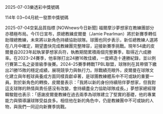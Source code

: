 
2025-07-03樂透彩中獎號碼

                                
114年 03~04月統一發票中獎號碼
                             
2025-07-04空氣品質指標
                              [NOWnews今日新聞] 福爾摩沙夢想家在教練團部分亦積極布局。今(1)日宣布，原總教練皮爾曼（Jamie Pearlman）將於新賽季轉任助理總教練，未來將以新角色持續協助球隊。球團也同步表示，新任總教練人選將在八月中確定，期望盡快完成教練團完整陣容，迎接新賽季挑戰。現年54歲的皮爾曼自2023年起執掌夢想家兵符，執教期間累積兩個完整賽季，取得近六成勝率。在2023–24賽季，他率隊打出24勝16敗佳績，一度締造十連勝紀錄，並以例行賽第二名之姿晉級季後賽。2024–25賽季轉戰TPBL聯盟，球隊則在其帶領下繳出21勝15敗的穩定成績，展現競爭力與執行力。除戰績亮眼外，皮爾曼在球隊文化建立與年輕球員養成方面同樣貢獻卓著，是球團教練體系中不可或缺的重要一員。對於新角色的轉換，皮爾曼表示：「我將以新的身份持續陪伴夢想家，但我對這支球隊的熱情與責任感沒有改變，會持續盡全力協助球隊成長。」夢想家總經理韓駿鎧也表示：「感謝皮爾曼教練在過去兩季為球隊建立了堅實的基礎，他的專業能力與領導讓球隊受益良多。相信他在新的角色中，仍是教練團中不可或缺的人物，與我們一同迎向新賽季挑戰。